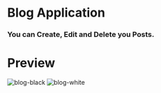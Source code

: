 # Blog Application
### You can Create, Edit and Delete you Posts. 
# Preview
![blog-black](https://github.com/amir-khaleghi/app-Blog/assets/89293266/05cfcb34-7986-4acd-bf65-1a6f4678777b)
![blog-white](https://github.com/amir-khaleghi/app-Blog/assets/89293266/35bd2605-34ff-4f07-b2fb-c863c9000f88)
